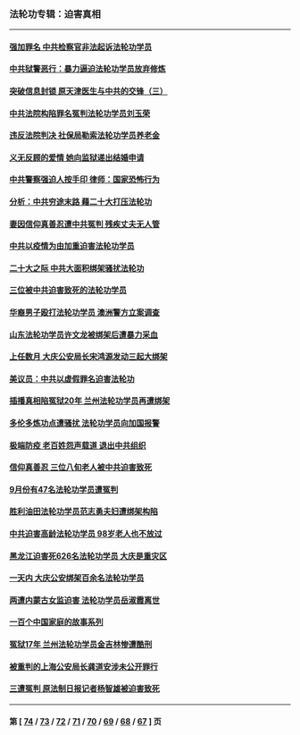### 法轮功专辑：迫害真相
---
#### [强加罪名 中共检察官非法起诉法轮功学员](../../pages/nf4379/n13852456.md) 
#### [中共狱警恶行：暴力逼迫法轮功学员放弃修炼](../../pages/nf4379/n13851207.md) 
#### [突破信息封锁 原天津医生与中共的交锋（三）](../../pages/nf4379/n13849718.md) 
#### [中共法院构陷罪名冤判法轮功学员刘玉荣](../../pages/nf4379/n13850139.md) 
#### [违反法院判决 社保局勒索法轮功学员养老金](../../pages/nf4379/n13847343.md) 
#### [义无反顾的爱情 她向监狱递出结婚申请](../../pages/nf4379/n13849716.md) 
#### [中共警察强迫人按手印 律师：国家恐怖行为](../../pages/nf4379/n13848797.md) 
#### [分析：中共穷途末路 藉二十大打压法轮功](../../pages/nf4379/n13847577.md) 
#### [妻因信仰真善忍遭中共冤判 残疾丈夫无人管](../../pages/nf4379/n13844598.md) 
#### [中共以疫情为由加重迫害法轮功学员](../../pages/nf4379/n13845591.md) 
#### [二十大之际 中共大面积绑架骚扰法轮功](../../pages/nf4379/n13846381.md) 
#### [三位被中共迫害致死的法轮功学员](../../pages/nf4379/n13843974.md) 
#### [华裔男子殴打法轮功学员 澳洲警方立案调查](../../pages/nf4379/n13843606.md) 
#### [山东法轮功学员许文龙被绑架后遭暴力采血](../../pages/nf4379/n13842524.md) 
#### [上任数月 大庆公安局长宋鸿源发动三起大绑架](../../pages/nf4379/n13841775.md) 
#### [美议员：中共以虚假罪名迫害法轮功](../../pages/nf4379/n13841083.md) 
#### [插播真相陷冤狱20年 兰州法轮功学员再遭绑架](../../pages/nf4379/n13840946.md) 
#### [多伦多炼功点遭骚扰 法轮功学员向加国报警](../../pages/nf4379/n13840401.md) 
#### [极端防疫 老百姓怨声载道 退出中共组织](../../pages/nf4379/n13840058.md) 
#### [信仰真善忍 三位八旬老人被中共迫害致死](../../pages/nf4379/n13838655.md) 
#### [9月份有47名法轮功学员遭冤判](../../pages/nf4379/n13839495.md) 
#### [胜利油田法轮功学员范志勇夫妇遭绑架构陷](../../pages/nf4379/n13838044.md) 
#### [中共迫害高龄法轮功学员 98岁老人也不放过](../../pages/nf4379/n13836765.md) 
#### [黑龙江迫害死626名法轮功学员 大庆是重灾区](../../pages/nf4379/n13836247.md) 
#### [一天内 大庆公安绑架百余名法轮功学员](../../pages/nf4379/n13835359.md) 
#### [两遭内蒙古女监迫害 法轮功学员岳淑霞离世](../../pages/nf4379/n13834576.md) 
#### [一百个中国家庭的故事系列](../../pages/nf4379/n13833308.md) 
#### [冤狱17年 兰州法轮功学员金吉林惨遭酷刑](../../pages/nf4379/n13832422.md) 
#### [被重判的上海公安局长龚道安涉未公开罪行](../../pages/nf4379/n13831922.md) 
#### [三遭冤判 原法制日报记者杨智雄被迫害致死](../../pages/nf4379/n13830419.md) 

---
#### 第 [ [74](./74.md) / [73](./73.md) / [72](./72.md) / [71](./71.md) / [70](./70.md) / [69](./69.md) / [68](./68.md) / [67](./67.md) ] 页
